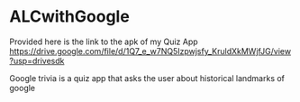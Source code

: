 # ALCwithGoogle
Provided here is the link to the apk of my Quiz App 
https://drive.google.com/file/d/1Q7_e_w7NQ5Izpwjsfy_KruldXkMWjfJG/view?usp=drivesdk

Google trivia is a quiz app that asks the user about historical landmarks of google
